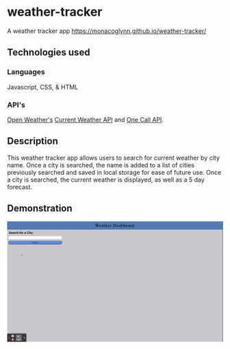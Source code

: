 # weather-tracker
A weather tracker app
https://monacoglynn.github.io/weather-tracker/

## Technologies used

### Languages
Javascript, CSS, & HTML

### API's
[Open Weather's](https://openweathermap.org/) [Current Weather API](https://openweathermap.org/current) and [One Call API](https://openweathermap.org/api/one-call-api).

## Description

This weather tracker app allows users to search for current weather by city name. Once a city is searched, the name is added to a list of cities previously searched and saved in local storage for ease of future use. Once a city is searched, the current weather is displayed, as well as a 5 day forecast.

## Demonstration

![demo-gif](./assets/images/Weather%20tracker.gif)
